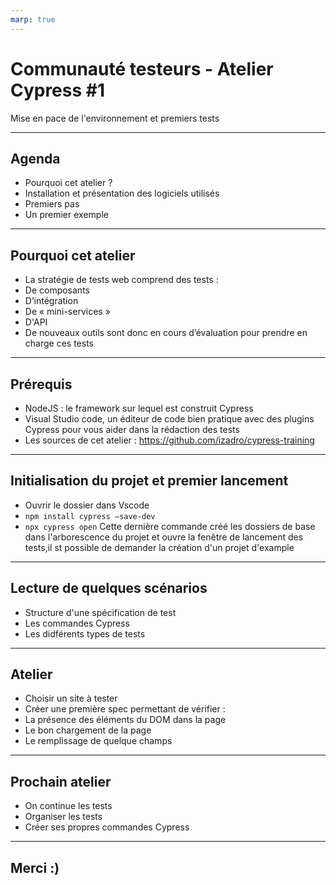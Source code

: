 ```yaml
---
marp: true
---
```


# Communauté testeurs - Atelier Cypress #1

Mise en pace de l'environnement et premiers tests

---

## Agenda

- Pourquoi cet atelier ?
- Installation et présentation des logiciels utilisés
- Premiers pas
- Un premier exemple

---

## Pourquoi cet atelier

- La stratégie de tests web comprend des tests :
- De composants
- D’intégration
- De « mini-services »
- D'API
- De nouveaux outils sont donc en cours d’évaluation pour prendre en charge ces tests

---

## Prérequis

- NodeJS : le framework sur lequel est construit Cypress
- Visual Studio code, un éditeur de code bien pratique avec des plugins Cypress pour vous aider dans la rédaction des tests
- Les sources de cet atelier : https://github.com/izadro/cypress-training

---

## Initialisation du projet et premier lancement

- Ouvrir le dossier dans Vscode
- `npm install cypress –save-dev`
- `npx cypress open`
Cette dernière commande créé les dossiers de base dans l'arborescence du projet et ouvre la fenêtre de lancement des tests,il st possible de demander la création d'un projet d'example
---

## Lecture de quelques scénarios

- Structure d'une spécification de test
- Les commandes Cypress
- Les didférents types de tests
---

## Atelier

- Choisir un site à tester
- Créer une première spec permettant de vérifier :
- La présence des éléments du DOM dans la page
- Le bon chargement de la page
- Le remplissage de quelque champs

---

## Prochain atelier

- On continue les tests
- Organiser les tests
- Créer ses propres commandes Cypress

---


## Merci :)